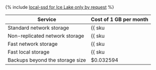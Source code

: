 {% include [local-ssd for Ice Lake only by request](../../_includes/ice-lake-local-ssd-note.md) %}

| Service                         | Cost of 1 GB per month                                              |
|---------------------------------|---------------------------------------------------------------------|
| Standard network storage        | {{ sku|USD|mdb.cluster.network-hdd.pg|month|string }}               |
| Non-replicated network storage  | {{ sku|USD|mdb.cluster.network-ssd-nonreplicated.pg|month|string }} |
| Fast network storage            | {{ sku|USD|mdb.cluster.network-nvme.pg|month|string }}              |
| Fast local storage              | {{ sku|USD|mdb.cluster.local-nvme.pg|month|string }}                |
| Backups beyond the storage size | $0.032594                                                           |
